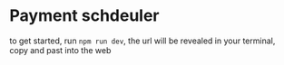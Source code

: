 # Payment schdeuler


to get started, run `npm run dev`, the url will be revealed in your terminal, copy and past into the web
